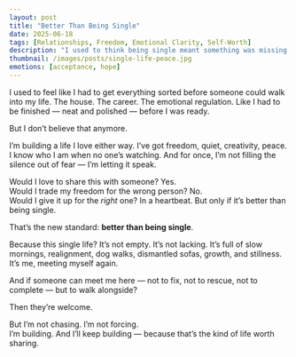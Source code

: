 ```yaml
---
layout: post
title: "Better Than Being Single"
date: 2025-06-18
tags: [Relationships, Freedom, Emotional Clarity, Self-Worth]
description: "I used to think being single meant something was missing. But now, I’m starting to realise — being alone can be better than being in the wrong relationship."
thumbnail: /images/posts/single-life-peace.jpg
emotions: [acceptance, hope]
---
```


I used to feel like I had to get everything sorted before someone could walk into my life. The house. The career. The emotional regulation. Like I had to be finished — neat and polished — before I was ready.

But I don’t believe that anymore.

I’m building a life I love either way. I’ve got freedom, quiet, creativity, peace. I know who I am when no one’s watching. And for once, I’m not filling the silence out of fear — I’m letting it speak.

Would I love to share this with someone? Yes.  
Would I trade my freedom for the wrong person? No.  
Would I give it up for the *right* one? In a heartbeat. But only if it’s better than being single.

That’s the new standard: **better than being single**.

Because this single life? It’s not empty. It’s not lacking. It’s full of slow mornings, realignment, dog walks, dismantled sofas, growth, and stillness. It’s me, meeting myself again.

And if someone can meet me here — not to fix, not to rescue, not to complete — but to walk alongside?

Then they’re welcome.

But I’m not chasing. I’m not forcing.  
I’m building. And I’ll keep building — because that’s the kind of life worth sharing.


